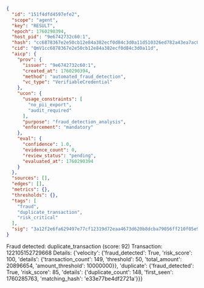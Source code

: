 ```json
{
  "id": "151f4dfd4597efe2",
  "scope": "agent",
  "key": "RESULT",
  "epoch": 1760290394,
  "host_pid": "9e6742732c60:1",
  "hash": "cc6878367e2e50cb12e84a382ecf0d84c3d0a11d510326ed782a43ea7ac02a34",
  "cid": "QmV1cc6878367e2e50cb12e84a382ecf0d84c3d0a11d",
  "aicp": {
    "prov": {
      "issuer": "9e6742732c60:1",
      "created_at": 1760290394,
      "method": "automated_fraud_detection",
      "vc_type": "VerifiableCredential"
    },
    "ucon": {
      "usage_constraints": [
        "no_pii_export",
        "audit_required"
      ],
      "purpose": "fraud_detection_analysis",
      "enforcement": "mandatory"
    },
    "eval": {
      "confidence": 1.0,
      "evidence_count": 0,
      "review_status": "pending",
      "evaluated_at": 1760290394
    }
  },
  "sources": [],
  "edges": [],
  "metrics": {},
  "thresholds": {},
  "tags": [
    "fraud",
    "duplicate_transaction",
    "risk_critical"
  ],
  "sig": "3a12f2e6fa629497e77cf12319d72eaa4673d620b8dcba79056ff210f05e9cfc"
}
```

Fraud detected: duplicate_transaction (score: 92)
Transaction: 122105152729668
Details: {'velocity': {'fraud_detected': True, 'risk_score': 100, 'details': {'transaction_count': 149, 'threshold': 50, 'total_amount': 20896654, 'amount_threshold': 10000000}}, 'duplicate': {'fraud_detected': True, 'risk_score': 85, 'details': {'duplicate_count': 148, 'first_seen': 1760285763, 'matching_hash': 'e33e77be4df2721a'}}}